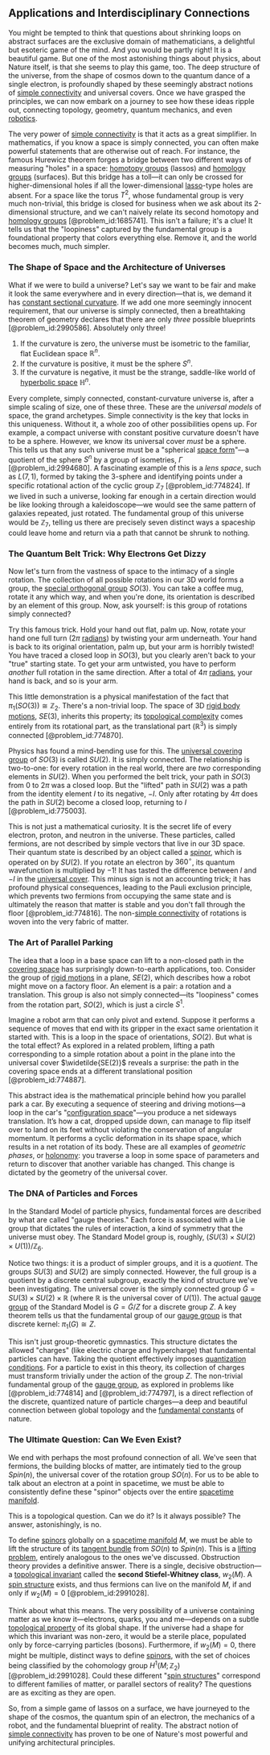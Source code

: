 ## Applications and Interdisciplinary Connections

You might be tempted to think that questions about shrinking loops on abstract surfaces are the exclusive domain of mathematicians, a delightful but esoteric game of the mind. And you would be partly right! It is a beautiful game. But one of the most astonishing things about physics, about Nature itself, is that she seems to play this game, too. The deep structure of the universe, from the shape of cosmos down to the quantum dance of a single electron, is profoundly shaped by these seemingly abstract notions of [simple connectivity](@article_id:188609) and universal covers. Once we have grasped the principles, we can now embark on a journey to see how these ideas ripple out, connecting topology, geometry, quantum mechanics, and even [robotics](@article_id:150129).

The very power of [simple connectivity](@article_id:188609) is that it acts as a great simplifier. In mathematics, if you know a space is simply connected, you can often make powerful statements that are otherwise out of reach. For instance, the famous Hurewicz theorem forges a bridge between two different ways of measuring "holes" in a space: [homotopy groups](@article_id:159391) (lassos) and [homology groups](@article_id:135946) (surfaces). But this bridge has a toll—it can only be crossed for higher-dimensional holes if all the lower-dimensional [lasso](@article_id:144528)-type holes are absent. For a space like the torus $T^2$, whose fundamental group is very much non-trivial, this bridge is closed for business when we ask about its 2-dimensional structure, and we can't naively relate its second homotopy and [homology groups](@article_id:135946) [@problem_id:1685741]. This isn't a failure; it's a clue! It tells us that the "loopiness" captured by the fundamental group is a foundational property that colors everything else. Remove it, and the world becomes much, much simpler.

### The Shape of Space and the Architecture of Universes

What if we were to build a universe? Let's say we want to be fair and make it look the same everywhere and in every direction—that is, we demand it has [constant sectional curvature](@article_id:271706). If we add one more seemingly innocent requirement, that our universe is simply connected, then a breathtaking theorem of geometry declares that there are only *three* possible blueprints [@problem_id:2990586]. Absolutely only three!

1.  If the curvature is zero, the universe must be isometric to the familiar, flat Euclidean space $\mathbb{R}^n$.
2.  If the curvature is positive, it must be the sphere $S^n$.
3.  If the curvature is negative, it must be the strange, saddle-like world of [hyperbolic space](@article_id:267598) $\mathbb{H}^n$.

Every complete, simply connected, constant-curvature universe is, after a simple scaling of size, one of these three. These are the *universal models* of space, the grand archetypes. Simple connectivity is the key that locks in this uniqueness. Without it, a whole zoo of other possibilities opens up. For example, a compact universe with constant positive curvature doesn't have to be a sphere. However, we know its universal cover *must* be a sphere. This tells us that any such universe must be a "spherical [space form](@article_id:202523)"—a quotient of the sphere $S^n$ by a group of isometries, $\Gamma$ [@problem_id:2994680]. A fascinating example of this is a *lens space*, such as $L(7,1)$, formed by taking the 3-sphere and identifying points under a specific rotational action of the cyclic group $\mathbb{Z}_7$ [@problem_id:774824]. If we lived in such a universe, looking far enough in a certain direction would be like looking through a kaleidoscope—we would see the same pattern of galaxies repeated, just rotated. The fundamental group of this universe would be $\mathbb{Z}_7$, telling us there are precisely seven distinct ways a spaceship could leave home and return via a path that cannot be shrunk to nothing.

### The Quantum Belt Trick: Why Electrons Get Dizzy

Now let's turn from the vastness of space to the intimacy of a single rotation. The collection of all possible rotations in our 3D world forms a group, the [special orthogonal group](@article_id:145924) $SO(3)$. You can take a coffee mug, rotate it any which way, and when you're done, its orientation is described by an element of this group. Now, ask yourself: is this group of rotations simply connected?

Try this famous trick. Hold your hand out flat, palm up. Now, rotate your hand one full turn ($2\pi$ [radians](@article_id:171199)) by twisting your arm underneath. Your hand is back to its original orientation, palm up, but your arm is horribly twisted! You have traced a closed loop in $SO(3)$, but you clearly aren't back to your "true" starting state. To get your arm untwisted, you have to perform *another* full rotation in the same direction. After a total of $4\pi$ [radians](@article_id:171199), your hand is back, and so is your arm.

This little demonstration is a physical manifestation of the fact that $\pi_1(SO(3)) \cong \mathbb{Z}_2$. There's a non-trivial loop. The space of 3D [rigid body motions](@article_id:200172), $SE(3)$, inherits this property; its [topological complexity](@article_id:260676) comes entirely from its rotational part, as the translational part ($\mathbb{R}^3$) is simply connected [@problem_id:774870].

Physics has found a mind-bending use for this. The [universal covering group](@article_id:136234) of $SO(3)$ is called $SU(2)$. It is simply connected. The relationship is two-to-one: for every rotation in the real world, there are *two* corresponding elements in $SU(2)$. When you performed the belt trick, your path in $SO(3)$ from $0$ to $2\pi$ was a closed loop. But the "lifted" path in $SU(2)$ was a path from the identity element $I$ to its negative, $-I$. Only after rotating by $4\pi$ does the path in $SU(2)$ become a closed loop, returning to $I$ [@problem_id:775003].

This is not just a mathematical curiosity. It is the secret life of every electron, proton, and neutron in the universe. These particles, called fermions, are not described by simple vectors that live in our 3D space. Their quantum state is described by an object called a [spinor](@article_id:153967), which is operated on by $SU(2)$. If you rotate an electron by $360^\circ$, its quantum wavefunction is multiplied by $-1$! It has tasted the difference between $I$ and $-I$ in the [universal cover](@article_id:150648). This minus sign is not an accounting trick; it has profound physical consequences, leading to the Pauli exclusion principle, which prevents two fermions from occupying the same state and is ultimately the reason that matter is stable and you don't fall through the floor [@problem_id:774816]. The non-[simple connectivity](@article_id:188609) of rotations is woven into the very fabric of matter.

### The Art of Parallel Parking

The idea that a loop in a base space can lift to a non-closed path in the [covering space](@article_id:138767) has surprisingly down-to-earth applications, too. Consider the group of [rigid motions](@article_id:170029) in a plane, $SE(2)$, which describes how a robot might move on a factory floor. An element is a pair: a rotation and a translation. This group is also not simply connected—its "loopiness" comes from the rotation part, $SO(2)$, which is just a circle $S^1$.

Imagine a robot arm that can only pivot and extend. Suppose it performs a sequence of moves that end with its gripper in the exact same orientation it started with. This is a loop in the space of orientations, $SO(2)$. But what is the total effect? As explored in a related problem, lifting a path corresponding to a simple rotation about a point in the plane into the universal cover $\widetilde{SE(2)}$ reveals a surprise: the path in the covering space ends at a different translational position [@problem_id:774887].

This abstract idea is the mathematical principle behind how you parallel park a car. By executing a sequence of steering and driving motions—a loop in the car's "[configuration space](@article_id:149037)"—you produce a net sideways translation. It’s how a cat, dropped upside down, can manage to flip itself over to land on its feet without violating the conservation of angular momentum. It performs a cyclic deformation in its shape space, which results in a net rotation of its body. These are all examples of *geometric phases*, or [holonomy](@article_id:136557): you traverse a loop in some space of parameters and return to discover that another variable has changed. This change is dictated by the geometry of the universal cover.

### The DNA of Particles and Forces

In the Standard Model of particle physics, fundamental forces are described by what are called "gauge theories." Each force is associated with a Lie group that dictates the rules of interaction, a kind of symmetry that the universe must obey. The Standard Model group is, roughly, $(SU(3) \times SU(2) \times U(1)) / \mathbb{Z}_6$.

Notice two things: it is a product of simpler groups, and it is a *quotient*. The groups $SU(3)$ and $SU(2)$ are simply connected. However, the full group is a quotient by a discrete central subgroup, exactly the kind of structure we've been investigating. The universal cover is the simply connected group $\tilde{G} = SU(3) \times SU(2) \times \mathbb{R}$ (where $\mathbb{R}$ is the universal cover of $U(1)$). The actual [gauge group](@article_id:144267) of the Standard Model is $G = \tilde{G} / Z$ for a discrete group $Z$. A key theorem tells us that the fundamental group of our [gauge group](@article_id:144267) is that discrete kernel: $\pi_1(G) \cong Z$.

This isn't just group-theoretic gymnastics. This structure dictates the allowed "charges" (like electric charge and hypercharge) that fundamental particles can have. Taking the quotient effectively imposes [quantization conditions](@article_id:181671). For a particle to exist in this theory, its collection of charges must transform trivially under the action of the group $Z$. The non-trivial fundamental group of the [gauge group](@article_id:144267), as explored in problems like [@problem_id:774814] and [@problem_id:774797], is a direct reflection of the discrete, quantized nature of particle charges—a deep and beautiful connection between global topology and the [fundamental constants](@article_id:148280) of nature.

### The Ultimate Question: Can We Even Exist?

We end with perhaps the most profound connection of all. We've seen that fermions, the building blocks of matter, are intimately tied to the group $Spin(n)$, the universal cover of the rotation group $SO(n)$. For us to be able to talk about an electron at a point in spacetime, we must be able to consistently define these "spinor" objects over the entire [spacetime manifold](@article_id:261598).

This is a topological question. Can we do it? Is it always possible? The answer, astonishingly, is no.

To define [spinors](@article_id:157560) globally on a [spacetime manifold](@article_id:261598) $M$, we must be able to lift the structure of its [tangent bundle](@article_id:160800) from $SO(n)$ to $Spin(n)$. This is a [lifting problem](@article_id:155556), entirely analogous to the ones we've discussed. Obstruction theory provides a definitive answer. There is a single, decisive obstruction—a [topological invariant](@article_id:141534) called the **second Stiefel-Whitney class**, $w_2(M)$. A [spin structure](@article_id:157274) exists, and thus fermions can live on the manifold $M$, if and only if $w_2(M) = 0$ [@problem_id:2991028].

Think about what this means. The very possibility of a universe containing matter as we know it—electrons, quarks, you and me—depends on a subtle [topological property](@article_id:141111) of its global shape. If the universe had a shape for which this invariant was non-zero, it would be a sterile place, populated only by force-carrying particles (bosons). Furthermore, if $w_2(M)=0$, there might be multiple, distinct ways to define [spinors](@article_id:157560), with the set of choices being classified by the cohomology group $H^1(M; \mathbb{Z}_2)$ [@problem_id:2991028]. Could these different "[spin structures](@article_id:161168)" correspond to different families of matter, or parallel sectors of reality? The questions are as exciting as they are open.

So, from a simple game of lassos on a surface, we have journeyed to the shape of the cosmos, the quantum spin of an electron, the mechanics of a robot, and the fundamental blueprint of reality. The abstract notion of [simple connectivity](@article_id:188609) has proven to be one of Nature's most powerful and unifying architectural principles.
